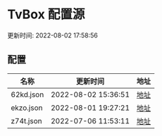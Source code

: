 
  # TvBox 配置源

更新时间: 2022-08-02 17:58:56



## 配置

|   名称  | 更新时间  |地址  |
|  ----  | ----  |----  |
|  62kd.json | 2022-08-02 15:36:51 |[地址](http://rfz5lpevu.hn-bkt.clouddn.com/box/62kd.json) |
|  ekzo.json | 2022-08-01 19:27:21 |[地址](http://rfz5lpevu.hn-bkt.clouddn.com/box/ekzo.json) |
|  z74t.json | 2022-07-06 11:53:11 |[地址](http://rfz5lpevu.hn-bkt.clouddn.com/box/z74t.json) |
  
  